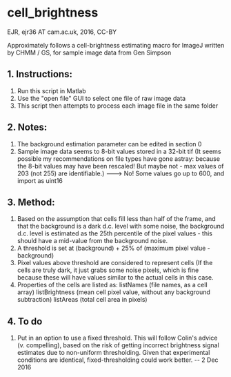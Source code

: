 # cell_brightness
 EJR, ejr36 AT cam.ac.uk, 2016, CC-BY

 Approximately follows a cell-brightness estimating macro
 for ImageJ written by
 CHMM / GS, for sample image data from Gen Simpson

 ## 1. Instructions:
 1. Run this script in Matlab
 2. Use the "open file" GUI to select one file of raw image data
 3. This script then attempts to process each image file in the same
 folder

## 2. Notes:
 1. The background estimation parameter can be edited in section 0
 2. Sample image data seems to 8-bit values stored in a 32-bit tif
    (It seems possible my recommendations on file types have gone astray:
     because the 8-bit values may have been rescaled! But maybe not - max
     values of 203 (not 255) are identifiable.)
    ---> No! Some values go up to 600, and import as uint16

## 3. Method:
 1. Based on the assumption that cells fill less than half of the frame,
 and that the background is a dark d.c. level with some noise,
 the background d.c. level is estimated as the 25th percentile of the
 pixel values - this should have a mid-value from the background noise.
 2. A threshold is set at
 (background) + 25% of (maximum pixel value - background)
 3. Pixel values above threshold are considered to represent cells
 (If the cells are truly dark, it just grabs some noise pixels, which is
 fine because these will have values similar to the actual cells in
 this case.
 4. Properties of the cells are listed as:
 listNames (file names, as a cell array)
 listBrightness (mean cell pixel value, without any background subtraction)
 listAreas (total cell area in pixels)

## 4. To do
 1. Put in an option to use a fixed threshold. This will follow Colin's advice (v. compelling), based on the risk of getting incorrect brightness signal estimates due to non-uniform thresholding. Given that experimental conditions are identical, fixed-thresholding could work better. -- 2 Dec 2016
